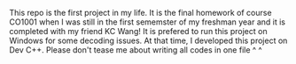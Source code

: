 This repo is the first project in my life. It is the final homework of course CO1001 when I was still in the first sememster of my freshman year and it is completed with my friend KC Wang!
It is prefered to run this project on Windows for some decoding issues. At that time, I developed this project on Dev C++. Please don't tease me about writing all codes in one file ^ ^